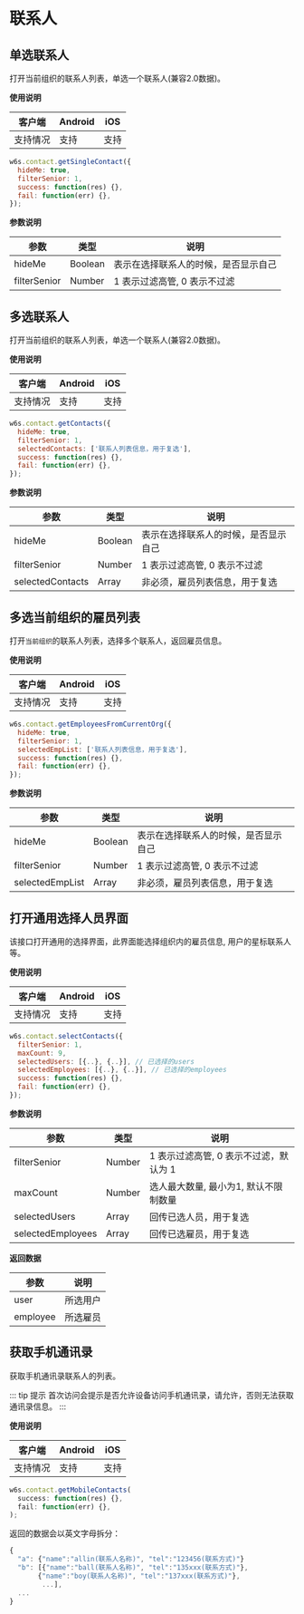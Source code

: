 # 联系人

## 单选联系人

打开当前组织的联系人列表，单选一个联系人(兼容2.0数据)。

**使用说明**

| 客户端   | Android | iOS  |
| -------- | ------- | ---- |
| 支持情况 | 支持  | 支持 |

<CodeWrapper fn="contact.getSingleContact">

```js
w6s.contact.getSingleContact({
  hideMe: true,
  filterSenior: 1,
  success: function(res) {},
  fail: function(err) {},
});
```
</CodeWrapper>

**参数说明**

| 参数 | 类型 | 说明|
| - | - | - |
| hideMe |  Boolean | 表示在选择联系人的时候，是否显示自己 |
| filterSenior | Number | 1 表示过滤高管, 0 表示不过滤 | 

## 多选联系人

打开当前组织的联系人列表，单选一个联系人(兼容2.0数据)。

**使用说明**

| 客户端   | Android | iOS  |
| -------- | ------- | ---- |
| 支持情况 | 支持  | 支持 |

<CodeWrapper fn="contact.getContacts">

```js
w6s.contact.getContacts({
  hideMe: true,
  filterSenior: 1,
  selectedContacts: ['联系人列表信息，用于复选'],
  success: function(res) {},
  fail: function(err) {},
});
```
</CodeWrapper>

**参数说明**

| 参数 | 类型 | 说明|
| - | - | - |
| hideMe |  Boolean | 表示在选择联系人的时候，是否显示自己 |
| filterSenior | Number | 1 表示过滤高管, 0 表示不过滤 | 
| selectedContacts | Array | 非必须，雇员列表信息，用于复选 | 

## 多选当前组织的雇员列表

打开`当前组织`的联系人列表，选择多个联系人，返回雇员信息。

**使用说明**

| 客户端   | Android | iOS  |
| -------- | ------- | ---- |
| 支持情况 | 支持  | 支持 |

<CodeWrapper fn="contact.getEmployeesFromCurrentOrg">

```js
w6s.contact.getEmployeesFromCurrentOrg({
  hideMe: true,
  filterSenior: 1,
  selectedEmpList: ['联系人列表信息，用于复选'],
  success: function(res) {},
  fail: function(err) {},
});
```
</CodeWrapper>

**参数说明**

| 参数 | 类型 | 说明|
| - | - | - |
| hideMe |  Boolean | 表示在选择联系人的时候，是否显示自己 |
| filterSenior | Number | 1 表示过滤高管, 0 表示不过滤 | 
| selectedEmpList | Array | 非必须，雇员列表信息，用于复选 | 


## 打开通用选择人员界面 <Badge text="v3.6.0+" type="warning" />

该接口打开通用的选择界面，此界面能选择组织内的雇员信息, 用户的星标联系人等。

**使用说明**

| 客户端   | Android | iOS  |
| -------- | ------- | ---- |
| 支持情况 | 支持  | 支持 |

<CodeWrapper fn="contact.selectContacts">

```js
w6s.contact.selectContacts({
  filterSenior: 1,
  maxCount: 9,
  selectedUsers: [{..}, {..}], // 已选择的users
  selectedEmployees: [{..}, {..}], // 已选择的employees
  success: function(res) {},
  fail: function(err) {},
});
```
</CodeWrapper>

**参数说明**

| 参数 | 类型 | 说明|
| - | - | - |
| filterSenior |  Number | 1 表示过滤高管, 0 表示不过滤，默认为 1 |
| maxCount |  Number | 选人最大数量, 最小为1, 默认不限制数量 |
| selectedUsers |  Array | 回传已选人员，用于复选 |
| selectedEmployees |  Array | 回传已选雇员，用于复选  |

**返回数据**

| 参数 | 说明|
| - | - |
| user | 所选用户 |
| employee | 所选雇员 |


## 获取手机通讯录

获取手机通讯录联系人的列表。

::: tip 提示
首次访问会提示是否允许设备访问手机通讯录，请允许，否则无法获取通讯录信息。
:::

**使用说明**

| 客户端   | Android | iOS  |
| -------- | ------- | ---- |
| 支持情况 | 支持  | 支持 |

<CodeWrapper fn="contact.getMobileContacts">

```js
w6s.contact.getMobileContacts(
  success: function(res) {},
  fail: function(err) {},
);
```
</CodeWrapper>

返回的数据会以英文字母拆分：

```js
{
  "a": {"name":"allin(联系人名称)", "tel":"123456(联系方式)"}
  "b": [{"name":"ball(联系人名称)", "tel":"135xxx(联系方式)"},
       {"name":"boy(联系人名称)", "tel":"137xxx(联系方式)"}, 
        ...],
  ...
}
```